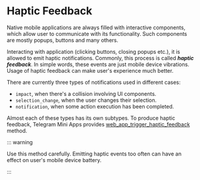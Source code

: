 # Haptic Feedback

Native mobile applications are always filled with interactive components, which allow user to
communicate with its functionality. Such components are mostly popups, buttons and many others.

Interacting with application (clicking buttons, closing popups etc.), it is allowed to emit haptic
notifications. Commonly, this process is called **_haptic feedback_**. In simple words, these events
are just mobile device vibrations. Usage of haptic feedback can make user's experience much better.

There are currently three types of notifications used in different cases:

- `impact`, when there's a collision involving UI components.
- `selection_change`, when the user changes their selection.
- `notification`, when some action execution has been completed.

Almost each of these types has its own subtypes. To produce haptic feedback, Telegram Mini Apps
provides [web_app_trigger_haptic_feedback](methods.md#web-app-trigger-haptic-feedback)
method.

::: warning

Use this method carefully. Emitting haptic events too often can have an effect on user's mobile
device battery.

:::
